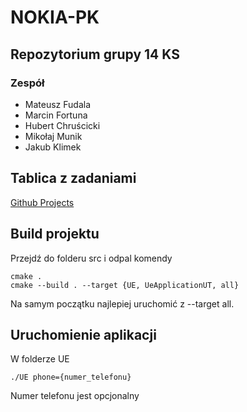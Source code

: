 # NOKIA-PK

## Repozytorium grupy 14 KS

### Zespół
- Mateusz Fudala
- Marcin Fortuna
- Hubert Chruścicki
- Mikołaj Munik
- Jakub Klimek

## Tablica z zadaniami
[Github Projects](https://github.com/users/jacobKl/projects/1)

## Build projektu
Przejdź do folderu src i odpal komendy 
```
cmake .
cmake --build . --target {UE, UeApplicationUT, all}
```

Na samym początku najlepiej uruchomić z --target all.

## Uruchomienie aplikacji 
W folderze UE
```
./UE phone={numer_telefonu}
```
Numer telefonu jest opcjonalny

